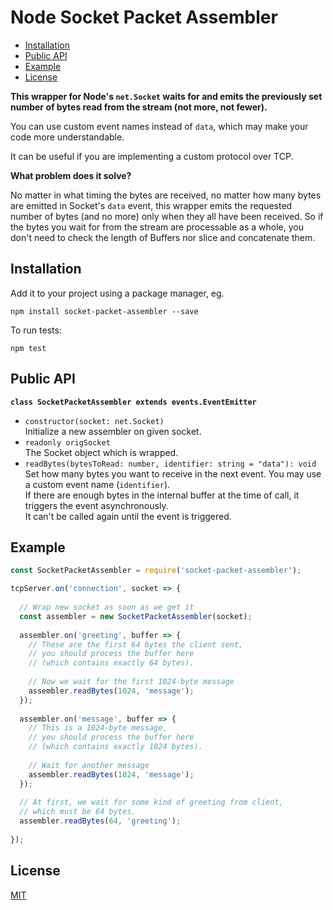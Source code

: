 # Node Socket Packet Assembler

* [Installation](#installation)
* [Public API](#public-api)
* [Example](#example)
* [License](#license)

__This wrapper for Node's `net.Socket` waits for and emits the previously set number of bytes read from the stream (not more, not fewer).__

You can use custom event names instead of `data`, which may make your code more understandable.

It can be useful if you are implementing a custom protocol over TCP.

__What problem does it solve?__

No matter in what timing the bytes are received, no matter how many bytes are emitted in Socket's `data` event,
this wrapper emits the requested number of bytes (and no more) only when they all have been received.
So if the bytes you wait for from the stream are processable as a whole, you don't need to
check the length of Buffers nor slice and concatenate them.

## Installation

Add it to your project using a package manager, eg.

```
npm install socket-packet-assembler --save
```

To run tests:

```
npm test
```

## Public API

__`class SocketPacketAssembler extends events.EventEmitter`__

* `constructor(socket: net.Socket)`  
    Initialize a new assembler on given socket.
* `readonly origSocket`  
    The Socket object which is wrapped.
* `readBytes(bytesToRead: number, identifier: string = "data"): void`  
    Set how many bytes you want to receive in the next event.
    You may use a custom event name (`identifier`).  
    If there are enough bytes in the internal buffer at the time of call, it triggers the event asynchronously.  
    It can't be called again until the event is triggered.

## Example

```javascript
const SocketPacketAssembler = require('socket-packet-assembler');

tcpServer.on('connection', socket => {
  
  // Wrap new socket as soon as we get it
  const assembler = new SocketPacketAssembler(socket);
  
  assembler.on('greeting', buffer => {
    // These are the first 64 bytes the client sent,
    // you should process the buffer here
    // (which contains exactly 64 bytes).
  
    // Now we wait for the first 1024-byte message
    assembler.readBytes(1024, 'message');
  });
  
  assembler.on('message', buffer => {
    // This is a 1024-byte message,
    // you should process the buffer here
    // (which contains exactly 1024 bytes).
  
    // Wait for another message
    assembler.readBytes(1024, 'message');
  });
  
  // At first, we wait for some kind of greeting from client,
  // which must be 64 bytes.
  assembler.readBytes(64, 'greeting');
  
});
```

## License

[MIT](LICENSE)
